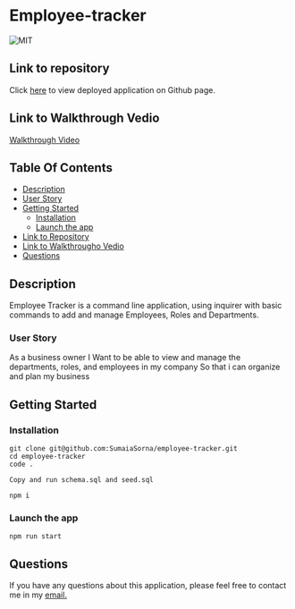 # Employee-tracker

![MIT](https://img.shields.io/static/v1?label=MIT&message=License&color=Green)

## Link to repository

Click [here](https://github.com/SumaiaSorna/employee-tracker/tree/dev) to view deployed application on Github page.

## Link to Walkthrough Vedio

<a href="https://drive.google.com/drive/u/0/folders/1d_k7_OuoK3SC4kmhqX_h983h-bFf-NsD">Walkthrough Video</a>

## Table Of Contents

- [Description](#description)
- [User Story](#user-story)
- [Getting Started](#getting-started)
  - [Installation](#installation)
  - [Launch the app](#launch-the-app)
- [Link to Repository](#link-to-repository)
- [Link to Walkthrougho Vedio](#link-to-walkthrough-vedio)
- [Questions](#questions)

## Description

Employee Tracker is a command line application, using inquirer with basic commands to add and manage Employees, Roles and Departments.

### User Story

As a business owner
I Want to be able to view and manage the departments, roles, and employees in my company
So that i can organize and plan my business

## Getting Started

### Installation

```
git clone git@github.com:SumaiaSorna/employee-tracker.git
cd employee-tracker
code .

Copy and run schema.sql and seed.sql

npm i
```

### Launch the app

```
npm run start
```

## Questions

If you have any questions about this application, please feel free to contact me in my <a href="mailto:sorna.sumaia@gmail.com">email.</a>
